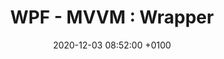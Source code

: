 ---
layout: post
title:  "WPF - MVVM : Wrapper"
date:   2020-12-03 08:52:00 +0100
categories: wpf mvvm
---